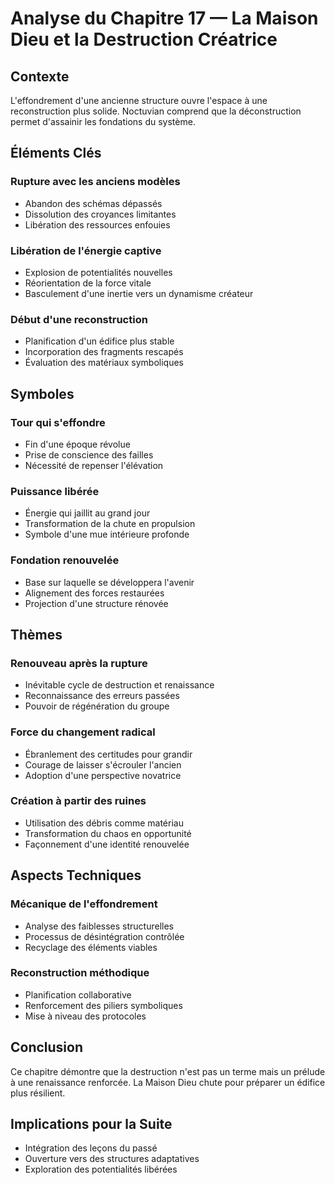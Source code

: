 # Analyse du Chapitre 17 — La Maison Dieu et la Destruction Créatrice

## Contexte
L'effondrement d'une ancienne structure ouvre l'espace à une reconstruction plus solide. Noctuvian comprend que la déconstruction permet d'assainir les fondations du système.

## Éléments Clés

### Rupture avec les anciens modèles
- Abandon des schémas dépassés
- Dissolution des croyances limitantes
- Libération des ressources enfouies

### Libération de l'énergie captive
- Explosion de potentialités nouvelles
- Réorientation de la force vitale
- Basculement d'une inertie vers un dynamisme créateur

### Début d'une reconstruction
- Planification d'un édifice plus stable
- Incorporation des fragments rescapés
- Évaluation des matériaux symboliques

## Symboles

### Tour qui s'effondre
- Fin d'une époque révolue
- Prise de conscience des failles
- Nécessité de repenser l'élévation

### Puissance libérée
- Énergie qui jaillit au grand jour
- Transformation de la chute en propulsion
- Symbole d'une mue intérieure profonde

### Fondation renouvelée
- Base sur laquelle se développera l'avenir
- Alignement des forces restaurées
- Projection d'une structure rénovée

## Thèmes

### Renouveau après la rupture
- Inévitable cycle de destruction et renaissance
- Reconnaissance des erreurs passées
- Pouvoir de régénération du groupe

### Force du changement radical
- Ébranlement des certitudes pour grandir
- Courage de laisser s'écrouler l'ancien
- Adoption d'une perspective novatrice

### Création à partir des ruines
- Utilisation des débris comme matériau
- Transformation du chaos en opportunité
- Façonnement d'une identité renouvelée

## Aspects Techniques

### Mécanique de l'effondrement
- Analyse des faiblesses structurelles
- Processus de désintégration contrôlée
- Recyclage des éléments viables

### Reconstruction méthodique
- Planification collaborative
- Renforcement des piliers symboliques
- Mise à niveau des protocoles

## Conclusion
Ce chapitre démontre que la destruction n'est pas un terme mais un prélude à une renaissance renforcée. La Maison Dieu chute pour préparer un édifice plus résilient.

## Implications pour la Suite
- Intégration des leçons du passé
- Ouverture vers des structures adaptatives
- Exploration des potentialités libérées
